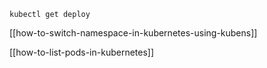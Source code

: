 ```
kubectl get deploy
```

[[how-to-switch-namespace-in-kubernetes-using-kubens]]

[[how-to-list-pods-in-kubernetes]]

